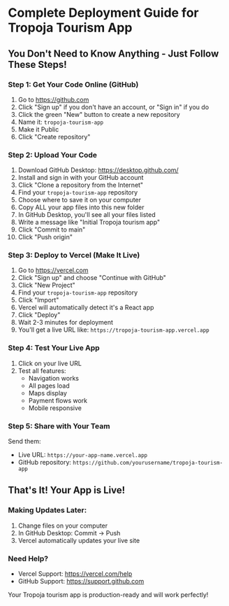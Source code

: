 # Complete Deployment Guide for Tropoja Tourism App

## You Don't Need to Know Anything - Just Follow These Steps!

### Step 1: Get Your Code Online (GitHub)
1. Go to https://github.com
2. Click "Sign up" if you don't have an account, or "Sign in" if you do
3. Click the green "New" button to create a new repository
4. Name it: `tropoja-tourism-app`
5. Make it Public
6. Click "Create repository"

### Step 2: Upload Your Code
1. Download GitHub Desktop: https://desktop.github.com/
2. Install and sign in with your GitHub account
3. Click "Clone a repository from the Internet"
4. Find your `tropoja-tourism-app` repository
5. Choose where to save it on your computer
6. Copy ALL your app files into this new folder
7. In GitHub Desktop, you'll see all your files listed
8. Write a message like "Initial Tropoja tourism app"
9. Click "Commit to main"
10. Click "Push origin"

### Step 3: Deploy to Vercel (Make It Live)
1. Go to https://vercel.com
2. Click "Sign up" and choose "Continue with GitHub"
3. Click "New Project"
4. Find your `tropoja-tourism-app` repository
5. Click "Import"
6. Vercel will automatically detect it's a React app
7. Click "Deploy"
8. Wait 2-3 minutes for deployment
9. You'll get a live URL like: `https://tropoja-tourism-app.vercel.app`

### Step 4: Test Your Live App
1. Click on your live URL
2. Test all features:
   - Navigation works
   - All pages load
   - Maps display
   - Payment flows work
   - Mobile responsive

### Step 5: Share with Your Team
Send them:
- Live URL: `https://your-app-name.vercel.app`
- GitHub repository: `https://github.com/yourusername/tropoja-tourism-app`

## That's It! Your App is Live!

### Making Updates Later:
1. Change files on your computer
2. In GitHub Desktop: Commit → Push
3. Vercel automatically updates your live site

### Need Help?
- Vercel Support: https://vercel.com/help
- GitHub Support: https://support.github.com

Your Tropoja tourism app is production-ready and will work perfectly!